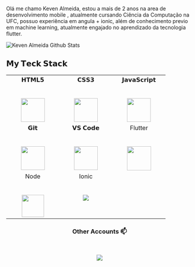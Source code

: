 Olá me chamo Keven Almeida, estou a mais de 2 anos na area de desenvolvimento mobile , 
atualmente cursando Ciência da Computação na UFC, possuo experiência em angula + ionic, além de conhecimento previo em machine learning,
atualmente engajado no aprendizado da tecnologia flutter.

![Keven Almeida Github Stats](https://github-readme-stats.vercel.app/api?username=keven-almeida&show_icons=true_color=fff&icon_color=79ff97&text_color=9f9f9f&bg_color=151515)

## 𝗠𝘆 𝗧𝗲𝗰𝗸 𝗦𝘁𝗮𝗰𝗸

<table>
  <tbody>
    <tr valign="top">
      <td width="25%" align="center">
        <span>𝗛𝗧𝗠𝗟𝟱</span><br><br><br>
        <img height="64px" src="https://cdn.svgporn.com/logos/html-5.svg">
      </td>
      <td width="25%" align="center">
        <span>𝗖𝗦𝗦𝟯</span><br><br><br>
        <img height="64px" src="https://cdn.svgporn.com/logos/css-3.svg">
      </td>
      <td width="25%" align="center">
        <span>𝗝𝗮𝘃𝗮𝗦𝗰𝗿𝗶𝗽𝘁</span><br><br><br>
        <img height="64px" src="https://cdn.svgporn.com/logos/javascript.svg">
      </td>
    </tr>
    <tr valign="top">
      <td width="25%" align="center">
        <span>𝗚𝗶𝘁</span><br><br><br>
        <img height="64px" src="https://cdn.svgporn.com/logos/git-icon.svg">
      </td>
      <td width="25%" align="center">
        <span>𝗩𝗦 𝗖𝗼𝗱𝗲</span><br><br><br>
        <img height="64px" src="https://cdn.svgporn.com/logos/visual-studio-code.svg">
      </td>
            <td align="center" width="25%">
       <span>Flutter</span><br><br><br>
      <img height=65px src="https://img.icons8.com/color/2x/flutter.png"> 
      </td>
    </tr>
    <tr valign="top">
      <td width="25%" align="center">
        <span>Node</span><br><br><br>
        <img height=60px src="https://img.icons8.com/color/2x/nodejs.png"> 
      </td>
      <td align="center" width="25%">
        <span>Ionic</span><br><br><br>
        <img src="https://img.icons8.com/ios-filled/50/4a90e2/ionic.png"/>
      </td>
    </tr>
  </tbody>
</table>

<h3 align="center"> Other Accounts 📫 </h3>
<br />
<p align="center">
<a href="https://www.linkedin.com/in/keven-almeida-5a1433195"><img src="https://img.shields.io/badge/linkedin-%230077B5.svg?&style=for-the-badge&logo=linkedin&logoColor=white"/></a>

</p>



